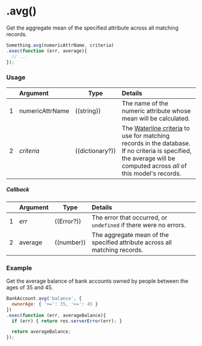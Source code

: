 # .avg()

Get the aggregate mean of the specified attribute across all matching records.

```javascript
Something.avg(numericAttrName, criteria)
.exec(function (err, average){
  // ...
});
```

### Usage

|   |     Argument        | Type                                         | Details                            |
|---|:--------------------|----------------------------------------------|:-----------------------------------|
| 1 |  numericAttrName    | ((string))                                   | The name of the numeric attribute whose mean will be calculated.
| 2 |  _criteria_         | ((dictionary?))                                | The [Waterline criteria](http://sailsjs.com/documentation/concepts/models-and-orm/query-language) to use for matching records in the database. If no criteria is specified, the average will be computed across _all_ of this model's records.


##### Callback

|   |     Argument        | Type                | Details |
|---|:--------------------|---------------------|:---------------------------------------------------------------------------------|
| 1 |    _err_            | ((Error?))          | The error that occurred, or `undefined` if there were no errors.
| 2 |    average          | ((number))          | The aggregate mean of the specified attribute across all matching records.


### Example

Get the average balance of bank accounts owned by people between the ages of 35 and 45.

```javascript
BankAccount.avg('balance', {
  ownerAge: { '>=': 35, '<=': 45 }
})
.exec(function (err, averageBalance){
  if (err) { return res.serverError(err); }

  return averageBalance;
});
```


<docmeta name="displayName" value=".avg()">
<docmeta name="pageType" value="method">
